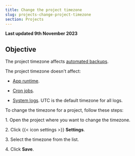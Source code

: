 ```yaml
---
title: Change the project timezone
slug: projects-change-project-timezone
section: Projects
---
```


**Last updated 9th November 2023**



## Objective  

The project timezone affects [automated backups](../projects-environments/backup).

The project timezone doesn't affect:

- [App runtime](../projects-create-apps/timezone).

- [Cron jobs](../create-apps/app-reference.md#crons).

- [System logs](../projects-increase-observability/logs). UTC is the default timezone for all logs.


To change the timezone for a project, follow these steps:

1\. Open the project where you want to change the timezone.

2\. Click {{< icon settings >}} **Settings**.

3\. Select the timezone from the list.

4\. Click **Save**.

